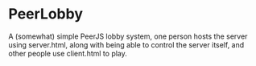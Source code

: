 # PeerLobby
A  (somewhat) simple PeerJS lobby system, one person hosts the server using server.html, along with being able to control the server itself, and other people use client.html to play.

